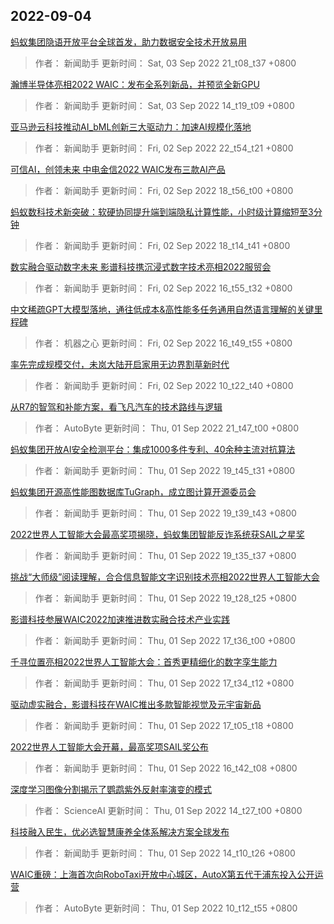 
## 2022-09-04

 [蚂蚁集团隐语开放平台全球首发，助力数据安全技术开放易用](https://www.jiqizhixin.com/articles/2022-09-03-2)

> 作者： 新闻助手  更新时间： Sat, 03 Sep 2022 21_t08_t37 +0800

 [瀚博半导体亮相2022 WAIC：发布全系列新品，并预览全新GPU](https://www.jiqizhixin.com/articles/2022-09-03)

> 作者： 新闻助手  更新时间： Sat, 03 Sep 2022 14_t19_t09 +0800

 [亚马逊云科技推动AI_bML创新三大驱动力：加速AI规模化落地](https://www.jiqizhixin.com/articles/2022-09-02-7)

> 作者： 新闻助手  更新时间： Fri, 02 Sep 2022 22_t54_t21 +0800

 [可信AI，创领未来  中电金信2022 WAIC发布三款AI产品](https://www.jiqizhixin.com/articles/2022-09-02-6)

> 作者： 新闻助手  更新时间： Fri, 02 Sep 2022 18_t56_t00 +0800

 [蚂蚁数科技术新突破：软硬协同提升端到端隐私计算性能，小时级计算缩短至3分钟](https://www.jiqizhixin.com/articles/2022-09-02-5)

> 作者： 新闻助手  更新时间： Fri, 02 Sep 2022 18_t14_t41 +0800

 [数实融合驱动数字未来 影谱科技携沉浸式数字技术亮相2022服贸会](https://www.jiqizhixin.com/articles/2022-09-02-4)

> 作者： 新闻助手  更新时间： Fri, 02 Sep 2022 16_t55_t32 +0800

 [中文稀疏GPT大模型落地，通往低成本&高性能多任务通用自然语言理解的关键里程碑](https://www.jiqizhixin.com/articles/2022-09-02-3)

> 作者： 机器之心  更新时间： Fri, 02 Sep 2022 16_t49_t55 +0800

 [率先完成规模交付，未岚大陆开启家用无边界割草新时代](https://www.jiqizhixin.com/articles/2022-09-02)

> 作者： 新闻助手  更新时间： Fri, 02 Sep 2022 10_t22_t40 +0800

 [从R7的智驾和补能方案，看飞凡汽车的技术路线与逻辑](https://www.jiqizhixin.com/articles/2022-09-01-13)

> 作者： AutoByte  更新时间： Thu, 01 Sep 2022 21_t47_t00 +0800

 [蚂蚁集团开放AI安全检测平台：集成1000多件专利、40余种主流对抗算法](https://www.jiqizhixin.com/articles/2022-09-01-12)

> 作者： 新闻助手  更新时间： Thu, 01 Sep 2022 19_t45_t31 +0800

 [蚂蚁集团开源高性能图数据库TuGraph，成立图计算开源委员会](https://www.jiqizhixin.com/articles/2022-09-01-11)

> 作者： 新闻助手  更新时间： Thu, 01 Sep 2022 19_t39_t43 +0800

 [2022世界人工智能大会最高奖项揭晓，蚂蚁集团智能反诈系统获SAIL之星奖](https://www.jiqizhixin.com/articles/2022-09-01-10)

> 作者： 新闻助手  更新时间： Thu, 01 Sep 2022 19_t35_t37 +0800

 [挑战“大师级”阅读理解，合合信息智能文字识别技术亮相2022世界人工智能大会](https://www.jiqizhixin.com/articles/2022-09-01-9)

> 作者： 新闻助手  更新时间： Thu, 01 Sep 2022 19_t28_t25 +0800

 [影谱科技参展WAIC2022加速推进数实融合技术产业实践](https://www.jiqizhixin.com/articles/2022-09-01-8)

> 作者： 新闻助手  更新时间： Thu, 01 Sep 2022 17_t36_t00 +0800

 [千寻位置亮相2022世界人工智能大会：首秀更精细化的数字孪生能力](https://www.jiqizhixin.com/articles/2022-09-01-7)

> 作者： 新闻助手  更新时间： Thu, 01 Sep 2022 17_t34_t12 +0800

 [驱动虚实融合，影谱科技在WAIC推出多款智能视觉及元宇宙新品](https://www.jiqizhixin.com/articles/2022-09-01-6)

> 作者： 新闻助手  更新时间： Thu, 01 Sep 2022 17_t05_t18 +0800

 [2022世界人工智能大会开幕，最高奖项SAIL奖公布](https://www.jiqizhixin.com/articles/2022-09-01-5)

> 作者： 新闻助手  更新时间： Thu, 01 Sep 2022 16_t42_t08 +0800

 [深度学习图像分割揭示了鹦鹉紫外反射率演变的模式](https://www.jiqizhixin.com/articles/2022-09-01-4)

> 作者： ScienceAI  更新时间： Thu, 01 Sep 2022 14_t27_t00 +0800

 [科技融入民生，优必选智慧康养全体系解决方案全球发布](https://www.jiqizhixin.com/articles/2022-09-01-3)

> 作者： 新闻助手  更新时间： Thu, 01 Sep 2022 14_t10_t26 +0800

 [WAIC重磅：上海首次向RoboTaxi开放中心城区，AutoX第五代于浦东投入公开运营](https://www.jiqizhixin.com/articles/2022-09-01-2)

> 作者： AutoByte  更新时间： Thu, 01 Sep 2022 10_t12_t55 +0800
